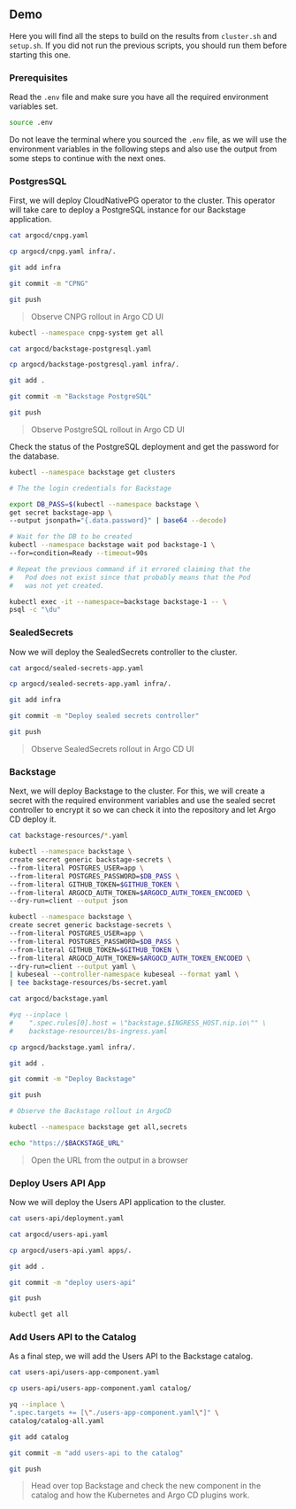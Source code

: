 ## Demo

Here you will find all the steps to build on the results from `cluster.sh` and `setup.sh`. If you did not run the
previous scripts, you should run them before starting this one.

### Prerequisites

Read the `.env` file and make sure you have all the required environment variables set.

```bash
source .env
```

Do not leave the terminal where you sourced the `.env` file, as we will use the environment variables in the following
steps and also use the output from some steps to continue with the next ones.

### PostgresSQL

First, we will deploy CloudNativePG operator to the cluster. This operator will take care to deploy a PostgreSQL
instance for our Backstage application.

```bash
cat argocd/cnpg.yaml

cp argocd/cnpg.yaml infra/.

git add infra

git commit -m "CPNG"

git push
```

> Observe CNPG rollout in Argo CD UI

```bash
kubectl --namespace cnpg-system get all

cat argocd/backstage-postgresql.yaml

cp argocd/backstage-postgresql.yaml infra/.

git add .

git commit -m "Backstage PostgreSQL"

git push
```

> Observe PostgreSQL rollout in Argo CD UI

Check the status of the PostgreSQL deployment and get the password for the database.

```bash
kubectl --namespace backstage get clusters

# The the login credentials for Backstage

export DB_PASS=$(kubectl --namespace backstage \
get secret backstage-app \
--output jsonpath="{.data.password}" | base64 --decode)

# Wait for the DB to be created
kubectl --namespace backstage wait pod backstage-1 \
--for=condition=Ready --timeout=90s

# Repeat the previous command if it errored claiming that the
#   Pod does not exist since that probably means that the Pod
#   was not yet created.

kubectl exec -it --namespace=backstage backstage-1 -- \
psql -c "\du"
```

### SealedSecrets

Now we will deploy the SealedSecrets controller to the cluster.

```bash
cat argocd/sealed-secrets-app.yaml

cp argocd/sealed-secrets-app.yaml infra/.

git add infra

git commit -m "Deploy sealed secrets controller"

git push
```

> Observe SealedSecrets rollout in Argo CD UI

### Backstage

Next, we will deploy Backstage to the cluster. For this, we will create a secret with the required environment variables
and use the sealed secret controller to encrypt it so we can check it into the repository and let Argo CD deploy it.

```bash
cat backstage-resources/*.yaml

kubectl --namespace backstage \
create secret generic backstage-secrets \
--from-literal POSTGRES_USER=app \
--from-literal POSTGRES_PASSWORD=$DB_PASS \
--from-literal GITHUB_TOKEN=$GITHUB_TOKEN \
--from-literal ARGOCD_AUTH_TOKEN=$ARGOCD_AUTH_TOKEN_ENCODED \
--dry-run=client --output json

kubectl --namespace backstage \
create secret generic backstage-secrets \
--from-literal POSTGRES_USER=app \
--from-literal POSTGRES_PASSWORD=$DB_PASS \
--from-literal GITHUB_TOKEN=$GITHUB_TOKEN \
--from-literal ARGOCD_AUTH_TOKEN=$ARGOCD_AUTH_TOKEN_ENCODED \
--dry-run=client --output yaml \
| kubeseal --controller-namespace kubeseal --format yaml \
| tee backstage-resources/bs-secret.yaml

cat argocd/backstage.yaml

#yq --inplace \
#    ".spec.rules[0].host = \"backstage.$INGRESS_HOST.nip.io\"" \
#    backstage-resources/bs-ingress.yaml

cp argocd/backstage.yaml infra/.

git add .

git commit -m "Deploy Backstage"

git push

# Observe the Backstage rollout in ArgoCD

kubectl --namespace backstage get all,secrets

echo "https://$BACKSTAGE_URL"
```

> Open the URL from the output in a browser

### Deploy Users API App

Now we will deploy the Users API application to the cluster.

```bash
cat users-api/deployment.yaml

cat argocd/users-api.yaml

cp argocd/users-api.yaml apps/.

git add .

git commit -m "deploy users-api"

git push

kubectl get all
```

### Add Users API to the Catalog

As a final step, we will add the Users API to the Backstage catalog.

```bash
cat users-api/users-app-component.yaml

cp users-api/users-app-component.yaml catalog/

yq --inplace \
".spec.targets += [\"./users-app-component.yaml\"]" \
catalog/catalog-all.yaml

git add catalog

git commit -m "add users-api to the catalog"

git push
```

> Head over top Backstage and check the new component in the catalog and how the Kubernetes and Argo CD plugins work.
